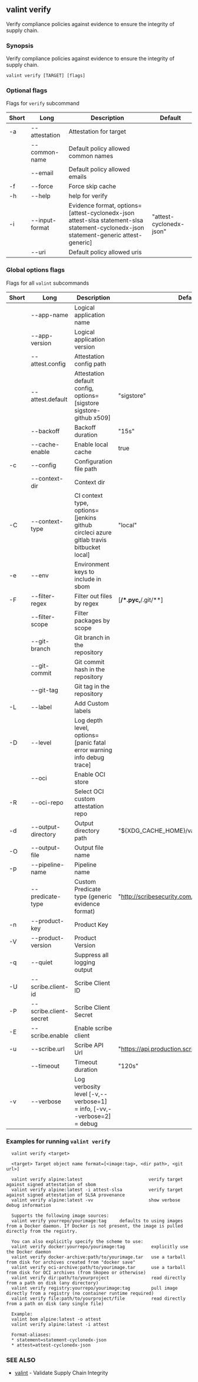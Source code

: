 ## valint verify

Verify compliance policies against evidence to ensure the integrity of supply chain.

### Synopsis

Verify compliance policies against evidence to ensure the integrity of supply chain.

```
valint verify [TARGET] [flags]
```

### Optional flags 
Flags for `verify` subcommand


| Short | Long | Description | Default |
| --- | --- | --- | --- |
| -a | --attestation | Attestation for target | |
| | --common-name | Default policy allowed common names | |
| | --email | Default policy allowed emails | |
| -f | --force | Force skip cache | |
| -h | --help | help for verify | |
| -i | --input-format | Evidence format, options=[attest-cyclonedx-json attest-slsa statement-slsa statement-cyclonedx-json statement-generic attest-generic] | "attest-cyclonedx-json" |
| | --uri | Default policy allowed uris | |


### Global options flags
Flags for all `valint` subcommands


| Short | Long | Description | Default |
| --- | --- | --- | --- |
| | --app-name | Logical application name | |
| | --app-version | Logical application version | |
| | --attest.config | Attestation config path | |
| | --attest.default | Attestation default config, options=[sigstore sigstore-github x509] | "sigstore" |
| | --backoff | Backoff duration | "15s" |
| | --cache-enable | Enable local cache | true |
| -c | --config | Configuration file path | |
| | --context-dir | Context dir | |
| -C | --context-type | CI context type, options=[jenkins github circleci azure gitlab travis bitbucket local] | "local" |
| -e | --env | Environment keys to include in sbom | |
| -F | --filter-regex | Filter out files by regex | [**/*.pyc,**/.git/**] |
| | --filter-scope | Filter packages by scope | |
| | --git-branch | Git branch in the repository | |
| | --git-commit | Git commit hash in the repository | |
| | --git-tag | Git tag in the repository | |
| -L | --label | Add Custom labels | |
| -D | --level | Log depth level, options=[panic fatal error warning info debug trace] | |
| | --oci | Enable OCI store | |
| -R | --oci-repo | Select OCI custom attestation repo | |
| -d | --output-directory | Output directory path | "${XDG_CACHE_HOME}/valint" |
| -O | --output-file | Output file name | |
| -p | --pipeline-name | Pipeline name | |
| | --predicate-type | Custom Predicate type (generic evidence format) | "http://scribesecurity.com/evidence/generic/v0.1" |
| -n | --product-key | Product Key | |
| -V | --product-version | Product Version | |
| -q | --quiet | Suppress all logging output | |
| -U | --scribe.client-id | Scribe Client ID | |
| -P | --scribe.client-secret | Scribe Client Secret | |
| -E | --scribe.enable | Enable scribe client | |
| -u | --scribe.url | Scribe API Url | "https://api.production.scribesecurity.com" |
| | --timeout | Timeout duration | "120s" |
| -v | --verbose | Log verbosity level [-v,--verbose=1] = info, [-vv,--verbose=2] = debug | |


### Examples for running `valint verify`

```
  valint verify <target>
  
  <target> Target object name format=[<image:tag>, <dir path>, <git url>]

  valint verify alpine:latest                         verify target against signed attestation of sbom
  valint verify alpine:latest -i attest-slsa          verify target against signed attestation of SLSA provenance
  valint verify alpine:latest -vv                     show verbose debug information

  Supports the following image sources:
  valint verify yourrepo/yourimage:tag     defaults to using images from a Docker daemon. If Docker is not present, the image is pulled directly from the registry.

  You can also explicitly specify the scheme to use:
  valint verify docker:yourrepo/yourimage:tag          explicitly use the Docker daemon
  valint verify docker-archive:path/to/yourimage.tar   use a tarball from disk for archives created from "docker save"
  valint verify oci-archive:path/to/yourimage.tar      use a tarball from disk for OCI archives (from Skopeo or otherwise)
  valint verify dir:path/to/yourproject                read directly from a path on disk (any directory)
  valint verify registry:yourrepo/yourimage:tag        pull image directly from a registry (no container runtime required)
  valint verify file:path/to/yourproject/file          read directly from a path on disk (any single file)

  Example:
  valint bom alpine:latest -o attest
  valint verify alpine:latest -i attest

  Format-aliases:
  * statement=statement-cyclonedx-json
  * attest=attest-cyclonedx-json

```

### SEE ALSO

* [valint](valint.md)	 - Validate Supply Chain Integrity

